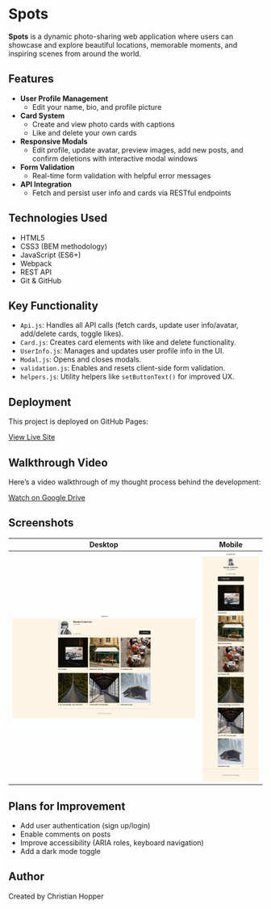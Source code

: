 # Spots

**Spots** is a dynamic photo-sharing web application where users can showcase and explore beautiful locations, memorable moments, and inspiring scenes from around the world.

## Features

- **User Profile Management**
  - Edit your name, bio, and profile picture
- **Card System**
  - Create and view photo cards with captions
  - Like and delete your own cards
- **Responsive Modals**
  - Edit profile, update avatar, preview images, add new posts, and confirm deletions with interactive modal windows
- **Form Validation**
  - Real-time form validation with helpful error messages
- **API Integration**
  - Fetch and persist user info and cards via RESTful endpoints

## Technologies Used

- HTML5
- CSS3 (BEM methodology)
- JavaScript (ES6+)
- Webpack
- REST API
- Git & GitHub

## Key Functionality

- `Api.js`: Handles all API calls (fetch cards, update user info/avatar, add/delete cards, toggle likes).
- `Card.js`: Creates card elements with like and delete functionality.
- `UserInfo.js`: Manages and updates user profile info in the UI.
- `Modal.js`: Opens and closes modals.
- `validation.js`: Enables and resets client-side form validation.
- `helpers.js`: Utility helpers like `setButtonText()` for improved UX.

## Deployment

This project is deployed on GitHub Pages:

[View Live Site](https://christian-hopper.github.io/se_project_spots)

## Walkthrough Video

Here’s a video walkthrough of my thought process behind the development:

[Watch on Google Drive](https://drive.google.com/file/d/1dBxARI2zRCNyJ-I0HxaCEEbsOjGCzNMM/view?usp=sharing)

## Screenshots

| Desktop | Mobile |
|--------|--------|
| ![Spots Desktop Screenshot](./images/spots-desktop.jpeg) | ![Spots Mobile Screenshot](./images/spots-mobile.jpeg) |

## Plans for Improvement

- Add user authentication (sign up/login)
- Enable comments on posts
- Improve accessibility (ARIA roles, keyboard navigation)
- Add a dark mode toggle

## Author
Created by Christian Hopper
